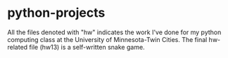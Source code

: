 # python-projects

All the files denoted with "hw" indicates the work I've done for my python computing class at the University of Minnesota-Twin Cities. The final hw-related file (hw13) is a self-written snake game. 
